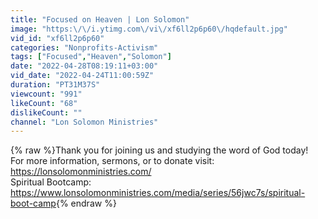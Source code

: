 ```yaml
---
title: "Focused on Heaven | Lon Solomon"
image: "https:\/\/i.ytimg.com\/vi\/xf6ll2p6p60\/hqdefault.jpg"
vid_id: "xf6ll2p6p60"
categories: "Nonprofits-Activism"
tags: ["Focused","Heaven","Solomon"]
date: "2022-04-28T08:19:11+03:00"
vid_date: "2022-04-24T11:00:59Z"
duration: "PT31M37S"
viewcount: "991"
likeCount: "68"
dislikeCount: ""
channel: "Lon Solomon Ministries"
---
```

{% raw %}Thank you for joining us and studying the word of God today!<br />For more information, sermons, or to donate visit: <a rel="nofollow" target="blank" href="https://lonsolomonministries.com/">https://lonsolomonministries.com/</a><br />Spiritual Bootcamp: <a rel="nofollow" target="blank" href="https://www.lonsolomonministries.com/media/series/56jwc7s/spiritual-boot-camp">https://www.lonsolomonministries.com/media/series/56jwc7s/spiritual-boot-camp</a>{% endraw %}
